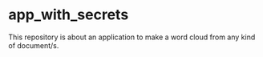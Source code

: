 # app_with_secrets
This repository is about an application to make a word cloud from any kind of document/s. 
